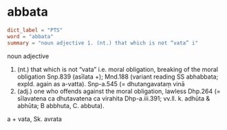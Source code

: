 # abbata

``` toml
dict_label = "PTS"
word = "abbata"
summary = "noun adjective 1. (nt.) that which is not “vata” i"
```

noun adjective

1. (nt.) that which is not “vata” i.e. moral obligation, breaking of the moral obligation Snp.839 (asīlata \+); Mnd.188 (variant reading SS abhabbata; expld. again as a\-vatta). Snp\-a.545 (= dhutangavataṃ vinā
2. (adj.) one who offends against the moral obligation, lawless Dhp.264 (= sīlavatena ca dhutavatena ca virahita Dhp\-a.iii.391; vv.ll. k. adhūta & abhūta; B abbhuta, C. abbuta).

a \+ vata, Sk. avrata

